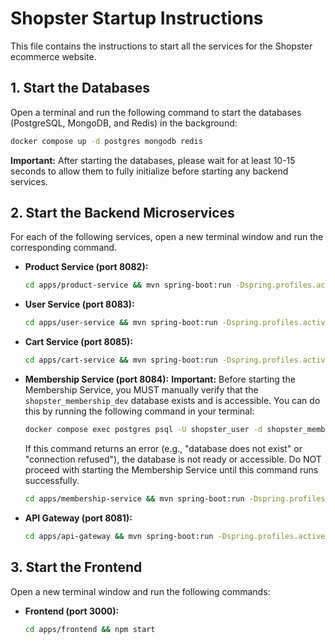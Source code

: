 # Shopster Startup Instructions

This file contains the instructions to start all the services for the Shopster ecommerce website.

## 1. Start the Databases

Open a terminal and run the following command to start the databases (PostgreSQL, MongoDB, and Redis) in the background:

```bash
docker compose up -d postgres mongodb redis
```
**Important:** After starting the databases, please wait for at least 10-15 seconds to allow them to fully initialize before starting any backend services.

## 2. Start the Backend Microservices

For each of the following services, open a new terminal window and run the corresponding command.

*   **Product Service (port 8082):**
    ```bash
    cd apps/product-service && mvn spring-boot:run -Dspring.profiles.active=dev
    ```

*   **User Service (port 8083):**
    ```bash
    cd apps/user-service && mvn spring-boot:run -Dspring.profiles.active=dev
    ```

*   **Cart Service (port 8085):**
    ```bash
    cd apps/cart-service && mvn spring-boot:run -Dspring.profiles.active=dev
    ```

*   **Membership Service (port 8084):**
    **Important:** Before starting the Membership Service, you MUST manually verify that the `shopster_membership_dev` database exists and is accessible. You can do this by running the following command in your terminal:
    ```bash
    docker compose exec postgres psql -U shopster_user -d shopster_membership_dev -c "SELECT 1;"
    ```
    If this command returns an error (e.g., "database does not exist" or "connection refused"), the database is not ready or accessible. Do NOT proceed with starting the Membership Service until this command runs successfully.
    ```bash
    cd apps/membership-service && mvn spring-boot:run -Dspring.profiles.active=dev
    ```

*   **API Gateway (port 8081):**
    ```bash
    cd apps/api-gateway && mvn spring-boot:run -Dspring.profiles.active=dev
    ```

## 3. Start the Frontend

Open a new terminal window and run the following commands:

*   **Frontend (port 3000):**
    ```bash
    cd apps/frontend && npm start
    ```